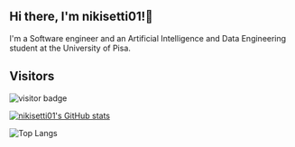## Hi there, I'm nikisetti01!👋
I'm a Software engineer and an Artificial Intelligence and Data Engineering student at the University of Pisa.
## Visitors
![visitor badge](https://visitor-badge.glitch.me/badge?page_id=jwenjian.visitor-badge&left_text=MyPageVisitors)

[![nikisetti01's GitHub stats](https://github-readme-stats.vercel.app/api?username=nikisetti01&show_icons=true&theme=transparent&hide=issues)](https://github.com/anuraghazra/github-readme-stats)



![Top Langs](https://github-readme-stats.vercel.app/api/top-langs/?username=nikisetti01&layout=compact&hide=Ruby&theme=transparent)
